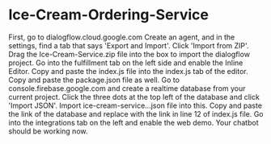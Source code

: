 # Ice-Cream-Ordering-Service
First, go to dialogflow.cloud.google.com
Create an agent, and in the settings, find a tab that says 'Export and Import'. Click 'Import from ZIP'. Drag the Ice-Cream-Service.zip file into the box to import the dialogflow project.
Go into the fulfillment tab on the left side and enable the Inline Editor. Copy and paste the index.js file into the index.js tab of the editor. Copy and paste the package.json file as well.
Go to console.firebase.google.com and create a realtime database from your current project. Click the three dots at the top left of the database and click 'Import JSON'. Import ice-cream-service...json file into this. Copy and paste the link of the database and replace with the link in line 12 of index.js file. 
Go into the integrations tab on the left and enable the web demo. Your chatbot should be working now.
